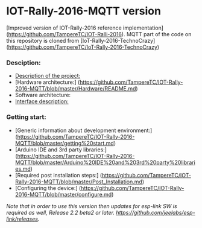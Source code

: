 # IOT-Rally-2016-MQTT version

[Improved version of IOT-Rally-2016 reference implementation] (https://github.com/TampereTC/IOT-Ralli-2016). MQTT part of the code on this repository is cloned from [IoT-Rally-2016-TechnoCrazy] (https://github.com/TampereTC/IoT-Rally-2016-TechnoCrazy) 
### Desciption:
- [Description of the project:](https://github.com/TampereTC/IOT-Rally-2016-MQTT/blob/master/Description.md)   
- [Hardware architecture:] (https://github.com/TampereTC/IOT-Rally-2016-MQTT/blob/master/Hardware/README.md)  
- Software architecture:
- [Interface description:](https://github.com/TampereTC/IOT-Rally-2016-MQTT/wiki)

### Getting start:
- [Generic information about development environment:] (https://github.com/TampereTC/IOT-Rally-2016-MQTT/blob/master/getting%20start.md)
- [Arduino IDE and 3rd party libraries:] (https://github.com/TampereTC/IOT-Rally-2016-MQTT/blob/master/Arduino%20IDE%20and%203rd%20party%20libraries.md) 
- [Required post installation steps:] (https://github.com/TampereTC/IOT-Rally-2016-MQTT/blob/master/Post_Installation.md) 
- [Configuring the device:] (https://github.com/TampereTC/IOT-Rally-2016-MQTT/blob/master/configure.md)


_Note that in order to use this version then updates for esp-link SW is required as well, Release 2.2 beta2 or later. https://github.com/jeelabs/esp-link/releases._


